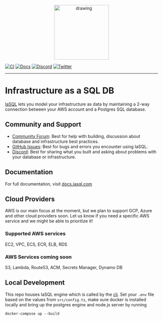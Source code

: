 <div align="center">
  <img src="https://iasql.com/lib_TQbMwqDvYvWhOqVJ/6px14ozk177bpjqk.png" alt="drawing" width="180"/>
</div>

[![CI](https://github.com/alantech/alan/workflows/CI/badge.svg)](https://github.com/iasql/iasql-engine/actions?query=workflow%3ACI)
[![Docs](https://img.shields.io/badge/docs-docusaurus-blue)](https://docs.iasql.com)
[![Discord](https://img.shields.io/badge/discord-iasql-purple)](https://discord.com/invite/machGGczea)
[![Twitter](https://img.shields.io/badge/twitter-iasql-9cf)](https://www.twitter.com/iasql)

---

# Infrastructure as a SQL DB

[IaSQL](https://iasql.com) lets you model your infrastructure as data by maintaining a 2-way connection between your AWS account and a Postgres SQL database.

## Community and Support

- [Community Forum](https://github.com/iasql/iasql-engine/discussions): Best for help with building, discussion about database and infrastructure best practices.
- [GitHub Issues](https://github.com/iasql/iasql-engine/issues): Best for bugs and errors you encounter using IaSQL.
- [Discord](https://discord.com/invite/machGGczea): Best for sharing what you built and asking about problems with your database or infrastructure.

## Documentation

For full documentation, visit [docs.iasql.com](https://docs.iasql.com)

## Cloud Providers

AWS is our main focus at the moment, but we plan to support GCP, Azure and other cloud providers soon. Let us know if you need a specific AWS service and we might be able to prioritize it!

###  Supported AWS services

EC2, VPC, ECS, ECR, ELB, RDS

### AWS Services coming soon

S3, Lambda, Route53, ACM, Secrets Manager, Dynamo DB

## Local Development

This repo houses IaSQL engine which is called by the [cli](https://github.com/iasql/cli). Set your `.env` file based on the values from `src/config.ts`, make sure docker is installed locally and bring up the postgres engine and node.js server by running

```
docker-compose up --build
```